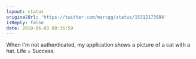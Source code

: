 ```yaml
---
layout: status
originalUrl: 'https://twitter.com/marcgg/status/15312173884'
isReply: false
date: 2010-06-03 08:36:59
---
```


When I'm not authenticated, my application shows a picture of a cat with a hat. Life = Success.

